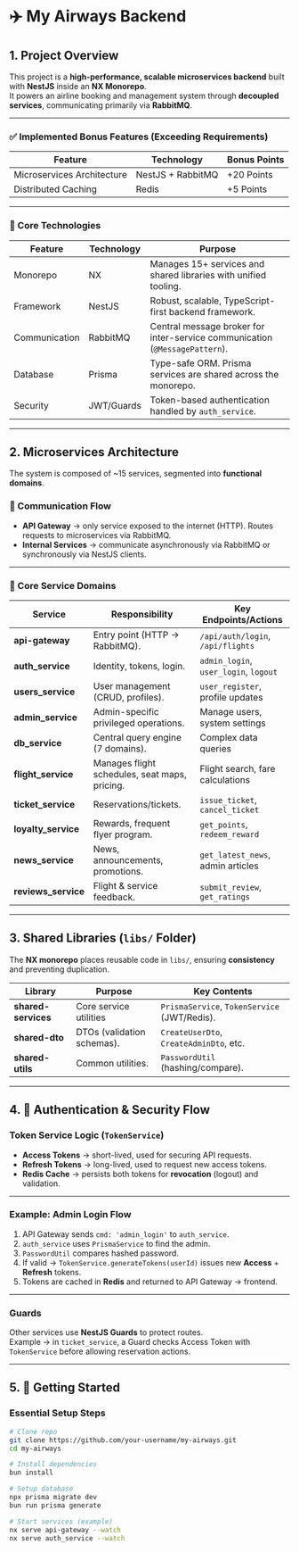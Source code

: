 # ✈️ My Airways Backend

## 1. Project Overview

This project is a **high-performance, scalable microservices backend** built with **NestJS** inside an **NX Monorepo**.  
It powers an airline booking and management system through **decoupled services**, communicating primarily via **RabbitMQ**.

---

### ✅ Implemented Bonus Features (Exceeding Requirements)

| Feature                    | Technology        | Bonus Points |
| -------------------------- | ----------------- | ------------ |
| Microservices Architecture | NestJS + RabbitMQ | +20 Points   |
| Distributed Caching        | Redis             | +5 Points    |

---

### 🔑 Core Technologies

| Feature       | Technology | Purpose                                                                     |
| ------------- | ---------- | --------------------------------------------------------------------------- |
| Monorepo      | NX         | Manages 15+ services and shared libraries with unified tooling.             |
| Framework     | NestJS     | Robust, scalable, TypeScript-first backend framework.                       |
| Communication | RabbitMQ   | Central message broker for inter-service communication (`@MessagePattern`). |
| Database      | Prisma     | Type-safe ORM. Prisma services are shared across the monorepo.              |
| Security      | JWT/Guards | Token-based authentication handled by `auth_service`.                       |

---

## 2. Microservices Architecture

The system is composed of ~15 services, segmented into **functional domains**.

### 📡 Communication Flow

- **API Gateway** → only service exposed to the internet (HTTP). Routes requests to microservices via RabbitMQ.
- **Internal Services** → communicate asynchronously via RabbitMQ or synchronously via NestJS clients.

---

### 🧩 Core Service Domains

| Service             | Responsibility                                | Key Endpoints/Actions                 |
| ------------------- | --------------------------------------------- | ------------------------------------- |
| **api-gateway**     | Entry point (HTTP → RabbitMQ).                | `/api/auth/login`, `/api/flights`     |
| **auth_service**    | Identity, tokens, login.                      | `admin_login`, `user_login`, `logout` |
| **users_service**   | User management (CRUD, profiles).             | `user_register`, profile updates      |
| **admin_service**   | Admin-specific privileged operations.         | Manage users, system settings         |
| **db_service**      | Central query engine (7 domains).             | Complex data queries                  |
| **flight_service**  | Manages flight schedules, seat maps, pricing. | Flight search, fare calculations      |
| **ticket_service**  | Reservations/tickets.                         | `issue_ticket`, `cancel_ticket`       |
| **loyalty_service** | Rewards, frequent flyer program.              | `get_points`, `redeem_reward`         |
| **news_service**    | News, announcements, promotions.              | `get_latest_news`, admin articles     |
| **reviews_service** | Flight & service feedback.                    | `submit_review`, `get_ratings`        |

---

## 3. Shared Libraries (`libs/` Folder)

The **NX monorepo** places reusable code in `libs/`, ensuring **consistency** and preventing duplication.

| Library             | Purpose                    | Key Contents                                 |
| ------------------- | -------------------------- | -------------------------------------------- |
| **shared-services** | Core service utilities     | `PrismaService`, `TokenService` (JWT/Redis). |
| **shared-dto**      | DTOs (validation schemas). | `CreateUserDto`, `CreateAdminDto`, etc.      |
| **shared-utils**    | Common utilities.          | `PasswordUtil` (hashing/compare).            |

---

## 4. 🔐 Authentication & Security Flow

### Token Service Logic (`TokenService`)

- **Access Tokens** → short-lived, used for securing API requests.
- **Refresh Tokens** → long-lived, used to request new access tokens.
- **Redis Cache** → persists both tokens for **revocation** (logout) and validation.

---

### Example: **Admin Login Flow**

1. API Gateway sends `cmd: 'admin_login'` to `auth_service`.
2. `auth_service` uses `PrismaService` to find the admin.
3. `PasswordUtil` compares hashed password.
4. If valid → `TokenService.generateTokens(userId)` issues new **Access** + **Refresh** tokens.
5. Tokens are cached in **Redis** and returned to API Gateway → frontend.

---

### Guards

Other services use **NestJS Guards** to protect routes.  
Example → in `ticket_service`, a Guard checks Access Token with `TokenService` before allowing reservation actions.

---

## 5. 🚀 Getting Started

### Essential Setup Steps

```bash
# Clone repo
git clone https://github.com/your-username/my-airways.git
cd my-airways

# Install dependencies
bun install

# Setup database
npx prisma migrate dev
bun run prisma generate

# Start services (example)
nx serve api-gateway --watch
nx serve auth_service --watch
```
